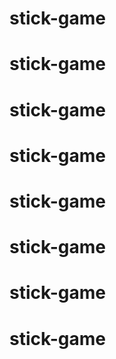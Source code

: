 # stick-game
# stick-game
# stick-game
# stick-game
# stick-game
# stick-game
# stick-game
# stick-game
